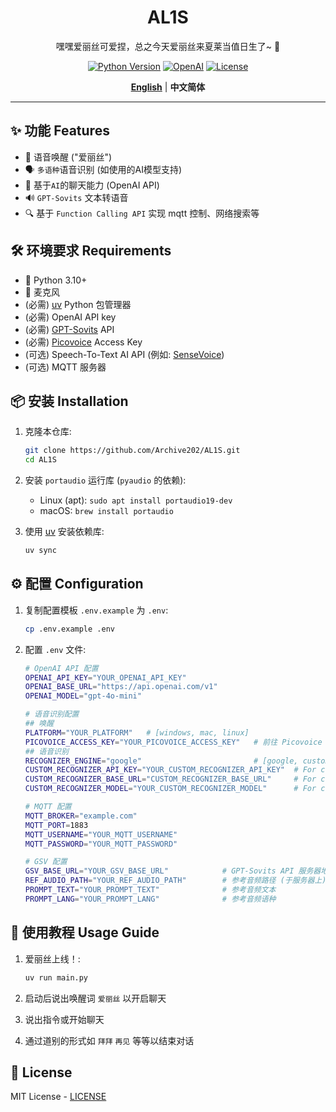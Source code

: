 <div align="center">

# AL1S

嘿嘿爱丽丝可爱捏，总之今天爱丽丝来夏莱当值日生了~  🌸

[![Python Version](https://img.shields.io/badge/python-3.10%2B-blue.svg?style=for-the-badge)](https://www.python.org/downloads/) 
[![OpenAI](https://img.shields.io/badge/OpenAI-API-green.svg?style=for-the-badge)](https://platform.openai.com/) 
[![License](https://img.shields.io/badge/LICENSE-MIT-green.svg?style=for-the-badge)](https://github.com/Archive202/AL1S/blob/main/LICENSE)

[**English**](/README.md) | **中文简体**

</div>

---

## ✨ 功能 Features

- 🎤 语音唤醒 ("爱丽丝")
- 🗣️ `多语种`语音识别 (如使用的AI模型支持)
- 🤖 基于`AI`的聊天能力 (OpenAI API)
- 🔊 `GPT-Sovits` 文本转语音
- 🔍 基于 `Function Calling API` 实现 mqtt 控制、网络搜索等

## 🛠️ 环境要求 Requirements

- 🐍 Python 3.10+
- 🎤 麦克风
- (必需) [uv](https://github.com/astral-sh/uv) Python 包管理器
- (必需) OpenAI API key
- (必需) [GPT-Sovits](https://github.com/RVC-Boss/GPT-SoVITS) API
- (必需) [Picovoice](https://console.picovoice.ai/) Access Key
- (可选) Speech-To-Text AI API (例如: [SenseVoice](https://github.com/FunAudioLLM/SenseVoice))
- (可选) MQTT 服务器

## 📦 安装 Installation

1. 克隆本仓库:
   ```bash
   git clone https://github.com/Archive202/AL1S.git
   cd AL1S
   ```

2. 安装 `portaudio` 运行库 (`pyaudio` 的依赖):
   - Linux (apt): `sudo apt install portaudio19-dev`
   - macOS: `brew install portaudio`

3. 使用 [uv](https://hellowac.github.io/uv-zh-cn/getting-started/installation/) 安装依赖库:
   ```bash
   uv sync
   ```

## ⚙️ 配置 Configuration

1. 复制配置模板 `.env.example` 为 `.env`:
   ```bash
   cp .env.example .env
   ```

2. 配置 `.env` 文件:
   ```bash
   # OpenAI API 配置
   OPENAI_API_KEY="YOUR_OPENAI_API_KEY"
   OPENAI_BASE_URL="https://api.openai.com/v1"
   OPENAI_MODEL="gpt-4o-mini"

   # 语音识别配置
   ## 唤醒
   PLATFORM="YOUR_PLATFORM"   # [windows, mac, linux]
   PICOVOICE_ACCESS_KEY="YOUR_PICOVOICE_ACCESS_KEY"   # 前往 Picovoice 官网获取
   ## 语音识别
   RECOGNIZER_ENGINE="google"                         # [google, custom]
   CUSTOM_RECOGNIZER_API_KEY="YOUR_CUSTOM_RECOGNIZER_API_KEY"  # For custom
   CUSTOM_RECOGNIZER_BASE_URL="CUSTOM_RECOGNIZER_BASE_URL"     # For custom
   CUSTOM_RECOGNIZER_MODEL="YOUR_CUSTOM_RECOGNIZER_MODEL"      # For custom           

   # MQTT 配置
   MQTT_BROKER="example.com"
   MQTT_PORT=1883
   MQTT_USERNAME="YOUR_MQTT_USERNAME"
   MQTT_PASSWORD="YOUR_MQTT_PASSWORD"

   # GSV 配置
   GSV_BASE_URL="YOUR_GSV_BASE_URL"            # GPT-Sovits API 服务器地址
   REF_AUDIO_PATH="YOUR_REF_AUDIO_PATH"        # 参考音频路径 (于服务器上)
   PROMPT_TEXT="YOUR_PROMPT_TEXT"              # 参考音频文本
   PROMPT_LANG="YOUR_PROMPT_LANG"              # 参考音频语种
   ```

## 🚀 使用教程 Usage Guide

1. 爱丽丝上线！:
   ```bash
   uv run main.py
   ```

2. 启动后说出唤醒词 `爱丽丝` 以开启聊天
3. 说出指令或开始聊天
4. 通过道别的形式如 `拜拜` `再见` 等等以结束对话

## 📝 License

MIT License - [LICENSE](LICENSE)
